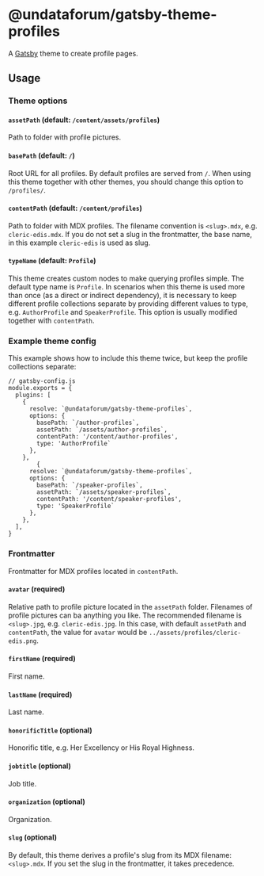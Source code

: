 # @undataforum/gatsby-theme-profiles

A [Gatsby](https://www.gatsbyjs.org/) theme to create profile pages.

## Usage

### Theme options

#### `assetPath` (default: `/content/assets/profiles`)

Path to folder with profile pictures.

#### `basePath` (default: `/`)

Root URL for all profiles. By default profiles are served from `/`. When using this theme together with other themes, you should change this option to `/profiles/`.

#### `contentPath` (default: `/content/profiles`)

Path to folder with MDX profiles. The filename convention is `<slug>.mdx`, e.g. `cleric-edis.mdx`. If you do not set a slug in the frontmatter, the base name, in this example `cleric-edis` is used as slug.

#### `typeName` (default: `Profile`)

This theme creates custom nodes to make querying profiles simple. The default type name is `Profile`. In scenarios when this theme is used more than once (as a direct or indirect dependency), it is necessary to keep different profile collections separate by providing different values to type, e.g. `AuthorProfile` and `SpeakerProfile`. This option is usually modified together with `contentPath`.

### Example theme config

This example shows how to include this theme twice, but keep the profile collections separate:

```
// gatsby-config.js
module.exports = {
  plugins: [
    {
      resolve: `@undataforum/gatsby-theme-profiles`,
      options: {
        basePath: `/author-profiles`,
        assetPath: `/assets/author-profiles`,
        contentPath: '/content/author-profiles',
        type: 'AuthorProfile`
      },
    },
        {
      resolve: `@undataforum/gatsby-theme-profiles`,
      options: {
        basePath: `/speaker-profiles`,
        assetPath: `/assets/speaker-profiles`,
        contentPath: '/content/speaker-profiles',
        type: 'SpeakerProfile`
      },
    },
  ],
}
```

### Frontmatter

Frontmatter for MDX profiles located in `contentPath`.

#### `avatar` (required)

Relative path to profile picture located in the `assetPath` folder. Filenames of profile pictures can ba anything you like. The recommended filename is `<slug>.jpg`, e.g. `cleric-edis.jpg`. In this case, with default `assetPath` and `contentPath`, the value for `avatar` would be `../assets/profiles/cleric-edis.png`.

#### `firstName` (required)

First name.

#### `lastName` (required)

Last name.

#### `honorificTitle` (optional)

Honorific title, e.g. Her Excellency or His Royal Highness.

#### `jobtitle` (optional)

Job title.

#### `organization` (optional)

Organization.

#### `slug` (optional)

By default, this theme derives a profile's slug from its MDX filename: `<slug>.mdx`. If you set the slug in the frontmatter, it takes precedence.
